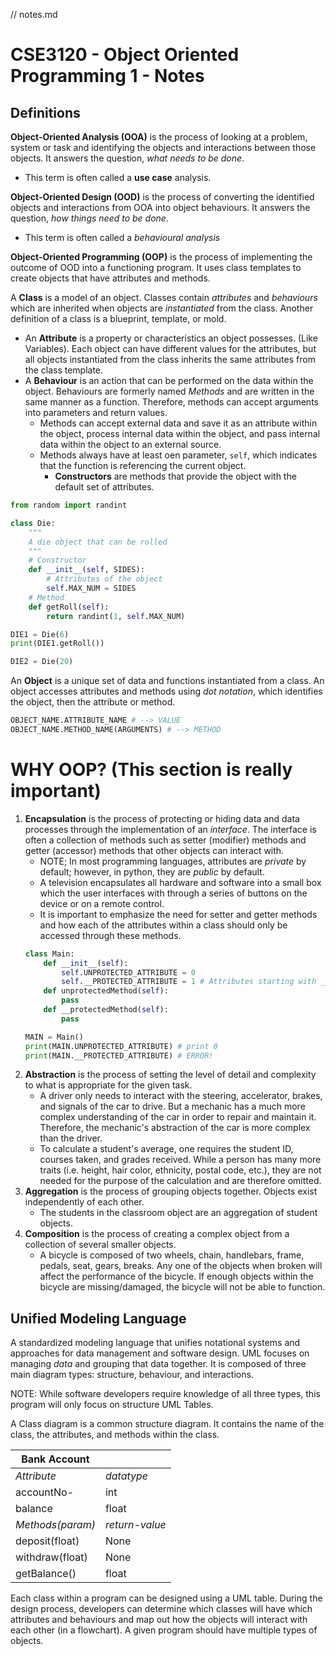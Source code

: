 // notes.md
# CSE3120 - Object Oriented Programming 1 - Notes
## Definitions
**Object-Oriented Analysis (OOA)** is the process of looking at a problem, system or task and identifying the objects and interactions between those objects. It answers the question, *what needs to be done*.
* This term is often called a **use case** analysis.

**Object-Oriented Design (OOD)** is the process of converting the identified objects and interactions from OOA into object behaviours. It answers the question, *how things need to be done*.  

* This term is often called a *behavioural analysis*

**Object-Oriented Programming (OOP)** is the process of implementing the outcome of OOD into a functioning program. It uses class templates to create objects that have attributes and methods. 

A **Class** is a model of an object. Classes contain *attributes* and *behaviours* which are inherited when objects are *instantiated* from the class. Another definition of a class is a blueprint, template, or mold. 
* An **Attribute** is a property or characteristics an object possesses. (Like Variables). Each object can have different values for the attributes, but all objects instantiated from the class inherits the same attributes from the class template. 
* A **Behaviour** is an action that can be performed on the data within the object. Behaviours are formerly named *Methods* and are written in the same manner as a function. Therefore, methods can accept arguments into parameters and return values. 
  * Methods can accept external data and save it as an attribute within the object, process internal data within the object, and pass internal data within the object to an external source. 
  * Methods always have at least oen parameter, ```self```, which indicates that the function is referencing the current object. 
    * **Constructors** are methods that provide the object with the default set of attributes. 
    
```python
from random import randint

class Die:
    """
    A die object that can be rolled
    """
    # Constructor 
    def __init__(self, SIDES):
        # Attributes of the object
        self.MAX_NUM = SIDES
    # Method
    def getRoll(self):
        return randint(1, self.MAX_NUM)

DIE1 = Die(6)
print(DIE1.getRoll())

DIE2 = Die(20)
```

An **Object** is a unique set of data and functions instantiated from a class. An object accesses attributes and methods using *dot notation*, which identifies the object, then the attribute or method.
```python
OBJECT_NAME.ATTRIBUTE_NAME # --> VALUE
OBJECT_NAME.METHOD_NAME(ARGUMENTS) # --> METHOD
```

# WHY OOP? (This section is really important)
1. __Encapsulation__ is the process of protecting or hiding data and data processes through the implementation of an _interface_. The interface is often a collection of methods such as setter (modifier) methods and getter (accessor) methods that other objects can interact with.
   * NOTE; In most programming languages, attributes are *private* by default; however, in python, they are *public* by default.
   * A television encapsulates all hardware and software into a small box which the user interfaces with through a series of buttons on the device or on a remote control. 
   * It is important to emphasize the need for setter and getter methods and how each of the attributes within a class should only be accessed through these methods. 
   ```python
   class Main:
       def __init__(self):
           self.UNPROTECTED_ATTRIBUTE = 0
           self.__PROTECTED_ATTRIBUTE = 1 # Attributes starting with __ are protected
       def unprotectedMethod(self):
           pass
       def __protectedMethod(self):
           pass
   
   MAIN = Main()
   print(MAIN.UNPROTECTED_ATTRIBUTE) # print 0
   print(MAIN.__PROTECTED_ATTRIBUTE) # ERROR!
   ```
2. __Abstraction__ is the process of setting the level of detail and complexity to what is appropriate for the given task.
   * A driver only needs to interact with the steering, accelerator, brakes, and signals of the car to drive. But a mechanic has a much more complex understanding of the car in order to repair and maintain it. Therefore, the mechanic's abstraction of the car is more complex than the driver. 
   * To calculate a student's average, one requires the student ID, courses taken, and grades received. While a person has many more traits (i.e. height, hair color, ethnicity, postal code, etc.), they are not needed for the purpose of the calculation and are therefore omitted. 
3. __Aggregation__ is the process of grouping objects together. Objects exist independently of each other. 
   * The students in the classroom object are an aggregation of student objects. 
4. __Composition__ is the process of creating a complex object from a collection of several smaller objects.
   * A bicycle is composed of two wheels, chain, handlebars, frame, pedals, seat, gears, breaks. Any one of the objects when broken will affect the performance of the bicycle. If enough objects within the bicycle are missing/damaged, the bicycle will not be able to function. 
   
## Unified Modeling Language
A standardized modeling language that unifies notational systems and approaches for data management and software design. UML focuses on managing _data_ and grouping that data together. It is composed of three main diagram types: structure, behaviour, and interactions. 

NOTE: While software developers require knowledge of all three types, this program will only focus on structure UML Tables. 

A Class diagram is a common structure diagram. It contains the name of the class, the attributes, and methods within the class. 

| Bank Account ||
| --- | --- |
| _Attribute_ | _datatype_ |
| accountNo- | int |
| balance | float |
| _Methods(param)_ | _return-value_ |
| deposit(float) | None |
| withdraw(float) | None |
| getBalance() | float |

Each class within a program can be designed using a UML table. During the design process, developers can determine which classes will have which attributes and behaviours and map out how the objects will interact with each other (in a flowchart). A given program should have multiple types of objects. 








